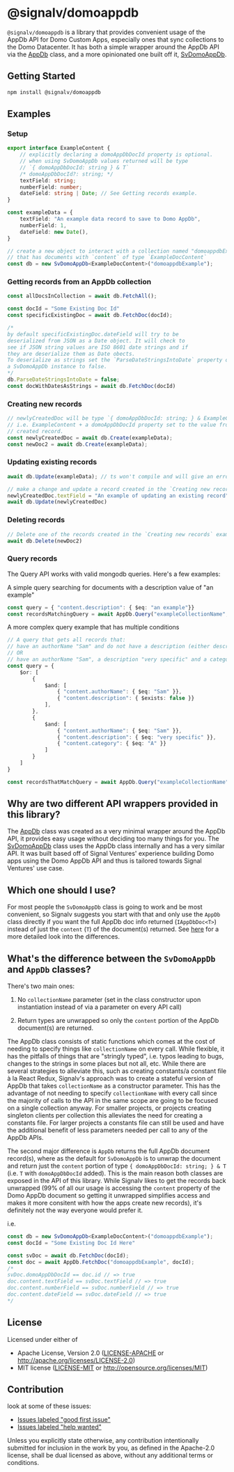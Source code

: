 # @signalv/domoappdb

`@signalv/domoappdb` is a library that provides convenient usage of the AppDb API for Domo Custom Apps, especially ones that sync collections to the Domo Datacenter.
It has both a simple wrapper around the AppDb API via the [AppDb](./src/appDb.ts) class, and a more opinionated one built off it, [SvDomoAppDb](./src/svDomoAppDb.ts).

## Getting Started

```bash
npm install @signalv/domoappdb
```

## Examples

### Setup

```typescript
export interface ExampleContent {
    // explicitly declaring a domoAppDbDocId property is optional.
    // when using SvDomoAppDb values returned will be type 
    // `{ domoAppDbDocId: string } & T`
    /* domoAppDbDocId?: string; */
    textField: string;
    numberField: number;
    dateField: string | Date; // See Getting records example.
}

const exampleData = {
    textField: "An example data record to save to Domo AppDb",
    numberField: 1,
    dateField: new Date(),
}

// create a new object to interact with a collection named "domoappdbExample"
// that has documents with `content` of type `ExampleDocContent`
const db = new SvDomoAppDb<ExampleDocContent>("domoappdbExample");
```

### Getting records from an AppDb collection

```typescript
const allDocsInCollection = await db.FetchAll();

const docId = "Some Existing Doc Id"
const specificExistingDoc = await db.FetchDoc(docId);

/* 
by default specificExistingDoc.dateField will try to be 
deserialized from JSON as a Date object. It will check to
see if JSON string values are ISO 8601 date strings and if
they are deserialize them as Date obects.
To deserialize as strings set the `ParseDateStringsIntoDate` property on
a SvDomoAppDb instance to false.
*/
db.ParseDateStringsIntoDate = false;
const docWithDatesAsStrings = await db.FetchDoc(docId)
```

### Creating new records

```typescript
// newlyCreatedDoc will be type `{ domoAppDbDocId: string; } & ExampleContent`
// i.e. ExampleContent + a domoAppDbDocId property set to the value from the newly
// created record.
const newlyCreatedDoc = await db.Create(exampleData);
const newDoc2 = await db.Create(exampleData);
```

### Updating existing records

```typescript
await db.Update(exampleData); // ts won't compile and will give an error because ex doesn't have a domoAppDbDocId property.

// make a change and update a record created in the `Creating new records` example
newlyCreatedDoc.textField = "An example of updating an existing record"
await db.Update(newlyCreatedDoc)
```

### Deleting records

```typescript
// Delete one of the records created in the `Creating new records` example
await db.Delete(newDoc2)
```

### Query records

The Query API works with valid mongodb queries. Here's a few examples:

A simple query searching for documents with a description value of "an example"

```typescript
const query = { "content.description": { $eq: "an example"}}
const recordsMatchingQuery = await AppDb.Query("exampleCollectionName", query)
```

A more complex query example that has multiple conditions

```typescript
// A query that gets all records that:
// have an authorName "Sam" and do not have a description (either description is missing from the document, or the description is null)
// OR
// have an authorName "Sam", a description "very specific" and a category "A"
const query = {
    $or: [
        {
            $and: [
                { "content.authorName": { $eq: "Sam" }},
                { "content.description": { $exists: false }}
            ],
        },
        {
            $and: [
                { "content.authorName": { $eq: "Sam" }},
                { "content.description": { $eq: "very specific" }},
                { "content.category": { $eq: "A" }}
            ]
        }
    ]
}

const recordsThatMatchQuery = await AppDb.Query("exampleCollectionName", query)

```

## Why are two different API wrappers provided in this library?

The [AppDb](./src/appDb.ts) class was created as a very minimal wrapper around the AppDb API, it provides easy usage without deciding too many things for you. The [SvDomoAppDb](./src/svDomoAppDb.ts) class uses the AppDb class internally and has a very similar API. It was built based off of Signal Ventures' experience building Domo apps using the Domo AppDb API and thus is tailored towards Signal Ventures' use case.

## Which one should I use?

For most people the `SvDomoAppDb` class is going to work and be most convenient, so Signalv suggests you start with that and only use the `AppDb` class directly if you want the full AppDb doc info returned (`IAppDbDoc<T>`) instead of just the `content` (`T`) of the document(s) returned. See [here](#whats-the-difference-between-the-SvDomoAppDb-and-AppDb-classes) for a more detailed look into the differences.

## What's the difference between the `SvDomoAppDb` and `AppDb` classes?

There's two main ones:

1) No `collectionName` parameter (set in the class constructor upon instantiation instead of via a parameter on every API call)

1) Return types are unwrapped so only the `content` portion of the AppDb document(s) are returned.

 The AppDb class consists of static functions which comes at the cost of needing to specify things like `collectionName` on every call. While flexible, it has the pitfalls of things that are "stringly typed", i.e. typos leading to bugs, changes to the strings in some places but not all, etc. While there are several strategies to alleviate this, such as creating constants/a constant file à la React Redux, Signalv's approach was to create a stateful version of AppDb that takes `collectionName` as a constructor parameter. This has the advantage of not needing to specify `collectionName` with every call since the majority of calls to the API in the same scope are going to be focused on a single collection anyway. For smaller projects, or projects creating singleton clients per collection this alleviates the need for creating a constants file. For larger projects a constants file can still be used and have the additional benefit of less parameters needed per call to any of the AppDb APIs.

 The second major difference is `AppDb` returns the full AppDb document record(s), where as the default for `SvDomoAppDb` is to unwrap the document and return just the `content` portion of type `{ domoAppDbDocId: string; } & T` (i.e. `T` with `domoAppDbDocId` added). This is the main reason both classes are exposed in the API of this library. While Signalv likes to get the records back unwrapped (99% of all our usage is accessing the `content` property of the Domo AppDb document so getting it unwrapped simplifies access and makes it more consitent with how the apps create new records), it's definitely not the way everyone would prefer it.

 i.e.

 ```typescript
const db = new SvDomoAppDb<ExampleDocContent>("domoappdbExample");
const docId = "Some Existing Doc Id Here"

const svDoc = await db.FetchDoc(docId);
const doc = await AppDb.FetchDoc("domoappdbExample", docId);
/*
svDoc.domoAppDbDocId == doc.id // => true
doc.content.textField == svDoc.textField // => true
doc.content.numberField == svDoc.numberField // => true
doc.content.dateField == svDoc.dateField // => true
*/
 ```

## License

Licensed under either of

- Apache License, Version 2.0 ([LICENSE-APACHE](LICENSE-APACHE) or http://apache.org/licenses/LICENSE-2.0)
- MIT license ([LICENSE-MIT](LICENSE-MIT) or http://opensource.org/licenses/MIT)

## Contribution

look at some of these issues:

- [Issues labeled "good first issue"](https://github.com/signalv/domoappdb/labels/good%20first%20issue)
- [Issues labeled "help wanted"](https://github.com/signalv/domoappdb/labels/help%20wanted)

Unless you explicitly state otherwise, any contribution intentionally submitted
for inclusion in the work by you, as defined in the Apache-2.0 license, shall
be dual licensed as above, without any additional terms or conditions.
